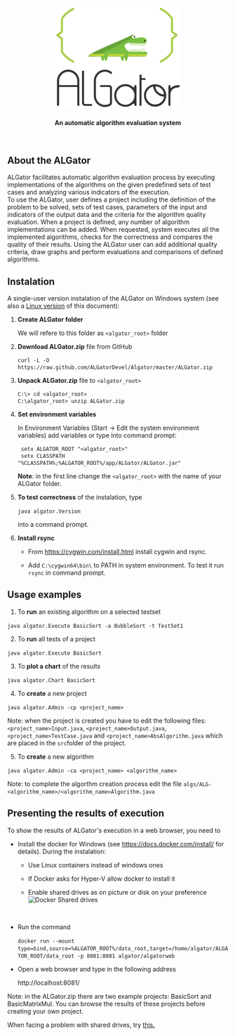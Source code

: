 <h1 align="center"><img src="doc/images/algator.png" alt="ALGator logo" /></h1>
<h4 align="center">An automatic algorithm evaluation system </h4>
<br>

## About the ALGator

ALGator facilitates automatic algorithm evaluation process by executing 
implementations of the algorithms on the given predefined sets of test cases
and analyzing various indicators of the execution.  
To use the ALGator, user defines a project including the definition of 
the problem to be solved, sets of test cases, parameters 
of the input and indicators of the output data  and the criteria for the 
algorithm quality evaluation. When a project is defined, any number of 
algorithm implementations can be added. When requested, system 
executes all the implemented algorithms, checks for the correctness 
and compares the quality of their results. Using the ALGator user can 
add additional quality criteria, draw graphs and perform evaluations and 
comparisons of defined algorithms. 

## Instalation 

A single-user version instalation of the ALGator on Windows system (see also a <a href="README.md">Linux version</a> of this document):


1. **Create ALGator folder**

    We will refere to this folder as `<algator_root>` folder

2. **Download ALGator.zip** file from GitHub

    ```
    curl -L -O https://raw.github.com/ALGatorDevel/Algator/master/ALGator.zip
    ```

3. **Unpack ALGator.zip** file to `<algator_root>`

    ```
	C:\> cd <algator_root>
	C:\algator_root> unzip ALGator.zip
	```


4. **Set environment variables** 

   In Environment Variables (Start -> Edit the system environment variables) add variables or type into command prompt:

   ```
    setx ALGATOR_ROOT "<algator_root>"
    setx CLASSPATH "%CLASSPATH%;%ALGATOR_ROOT%/app/ALGator/ALGator.jar"
   ```

   **Note**: in the first line change the `<algator_root>` with the name of 
   your ALGator folder.



5. **To test correctness** of the instalation, type

    ```java algator.Version``` 

    into a command prompt.



6. **Install rsync**
    - From https://cygwin.com/install.html install cygwin and rsync.

    - Add ```C:\cygwin64\bin\``` to PATH in system environment. To test it run ```rsync``` in command prompt.



## Usage examples

1. To **run** an existing algorithm on a selected testset

  ```java algator.Execute BasicSort -a BubbleSort -t TestSet1```

2. To **run** all tests of a project

  ```java algator.Execute BasicSort```
  
3. To **plot a chart** of the results

  ```java algator.Chart BasicSort```
  
4. To **create** a new project

  ```java algator.Admin -cp <project_name>```

  Note: when the project is created you have to edit the following files:
  `<project_name>Input.java`, `<project_name>Output.java`, `<project_name>TestCase.java` 
  and `<project_name>AbsAlgorithm.java` which are placed in the `src`folder of 
  the project.
  
5. To **create** a new algorithm 

  ```java algator.Admin -ca <project_name> <algorithm_name>```

  Note: to complete the algorthm creation process edit the file
  `algs/ALG-<algorithm_name>/<algorithm_name>Algorithm.java`


## Presenting the results of execution

To show the results of ALGator's execution in a web browser, you need to 

   - Install the docker for Windows (see https://docs.docker.com/install/ for details). During the instalation:

     - Use Linux containers instead of windows ones

     - If Docker asks for Hyper-V allow docker to install it

     - Enable shared drives as on picture or disk on your preference
     ​
       <img src="doc/images/docker.png" alt="Docker Shared drives" />

     ​

   - Run the command

     ```docker run --mount type=bind,source=%ALGATOR_ROOT%/data_root,target=/home/algator/ALGATOR_ROOT/data_root -p 8081:8081 algator/algatorweb```

   - Open a web browser and type in the following address

     http://localhost:8081/

   Note: in the ALGator.zip there are two example projects: BasicSort and BasicMatrixMul.
   You can browse the results of these projects before creating your own project.

   When facing a problem with shared drives, try <a href="http://peterjohnlightfoot.com/docker-for-windows-on-hyper-v-fix-the-host-volume-sharing-issue/">this.</a>
   
